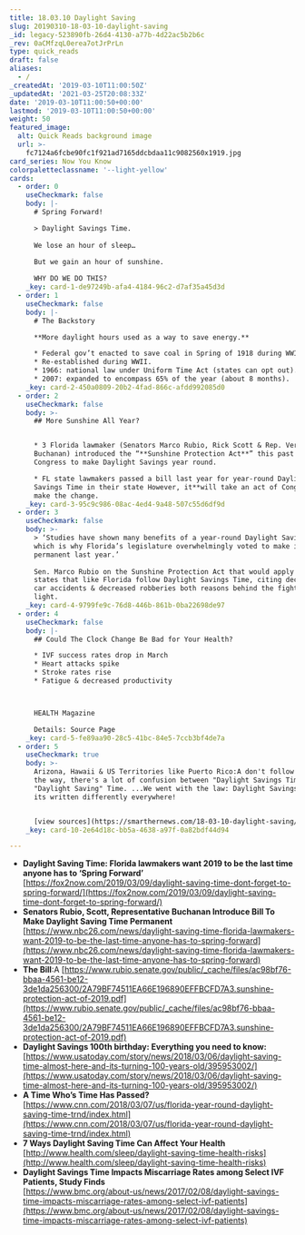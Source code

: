```yaml
---
title: 18.03.10 Daylight Saving
slug: 20190310-18-03-10-daylight-saving
_id: legacy-523890fb-26d4-4130-a77b-4d22ac5b2b6c
_rev: 0aCMfzqL0erea7otJrPrLn
type: quick_reads
draft: false
aliases:
  - /
_createdAt: '2019-03-10T11:00:50Z'
_updatedAt: '2021-03-25T20:08:33Z'
date: '2019-03-10T11:00:50+00:00'
lastmod: '2019-03-10T11:00:50+00:00'
weight: 50
featured_image:
  alt: Quick Reads background image
  url: >-
    fc7124a6fcbe90fc1f921ad7165ddcbdaa11c9082560x1919.jpg
card_series: Now You Know
colorpaletteclassname: '--light-yellow'
cards:
  - order: 0
    useCheckmark: false
    body: |-
      # Spring Forward!

      > Daylight Savings Time.  
        
      We lose an hour of sleep…  
        
      But we gain an hour of sunshine.

      WHY DO WE DO THIS?
    _key: card-1-de97249b-afa4-4184-96c2-d7af35a45d3d
  - order: 1
    useCheckmark: false
    body: |-
      # The Backstory

      **More daylight hours used as a way to save energy.**

      * Federal gov’t enacted to save coal in Spring of 1918 during WWI.
      * Re-established during WWII.
      * 1966: national law under Uniform Time Act (states can opt out).
      * 2007: expanded to encompass 65% of the year (about 8 months).
    _key: card-2-450a0809-20b2-4fad-866c-afdd992085d0
  - order: 2
    useCheckmark: false
    body: >-
      ## More Sunshine All Year?


      * 3 Florida lawmaker (Senators Marco Rubio, Rick Scott & Rep. Vern
      Buchanan) introduced the “**Sunshine Protection Act**” this past week in
      Congress to make Daylight Savings year round.

      * FL state lawmakers passed a bill last year for year-round Daylight
      Savings Time in their state However, it**will take an act of Congress** to
      make the change.
    _key: card-3-95c9c986-08ac-4ed4-9a48-507c55d6df9d
  - order: 3
    useCheckmark: false
    body: >-
      > ‘Studies have shown many benefits of a year-round Daylight Saving Time,
      which is why Florida’s legislature overwhelmingly voted to make it
      permanent last year.’  
        
      Sen. Marco Rubio on the Sunshine Protection Act that would apply to ALL
      states that like Florida follow Daylight Savings Time, citing decreased
      car accidents & decreased robberies both reasons behind the fight for more
      light.
    _key: card-4-9799fe9c-76d8-446b-861b-0ba22698de97
  - order: 4
    useCheckmark: false
    body: |-
      ## Could The Clock Change Be Bad for Your Health?

      * IVF success rates drop in March
      * Heart attacks spike
      * Stroke rates rise
      * Fatigue & decreased productivity



      HEALTH Magazine

      Details: Source Page
    _key: card-5-fe89aa90-28c5-41bc-84e5-7ccb3bf4de7a
  - order: 5
    useCheckmark: true
    body: >-
      Arizona, Hawaii & US Territories like Puerto Rico:A don't follow DST. By
      the way, there's a lot of confusion between "Daylight Savings Time" &
      "Daylight Saving" Time. ...We went with the law: Daylight Savings Time but
      its written differently everywhere!


      [view sources](https://smarthernews.com/18-03-10-daylight-saving/)
    _key: card-10-2e64d18c-bb5a-4638-a97f-0a82bdf44d94

---
```

* **Daylight Saving Time: Florida lawmakers want 2019 to be the last time anyone has to ‘Spring Forward’**  
[https://fox2now.com/2019/03/09/daylight-saving-time-dont-forget-to-spring-forward/](https://fox2now.com/2019/03/09/daylight-saving-time-dont-forget-to-spring-forward/)
* **Senators Rubio, Scott, Representative Buchanan Introduce Bill To Make Daylight Saving Time Permanent**  
[https://www.nbc26.com/news/daylight-saving-time-florida-lawmakers-want-2019-to-be-the-last-time-anyone-has-to-spring-forward](https://www.nbc26.com/news/daylight-saving-time-florida-lawmakers-want-2019-to-be-the-last-time-anyone-has-to-spring-forward)
* **The Bill**:A [https://www.rubio.senate.gov/public/_cache/files/ac98bf76-bbaa-4561-be12-3de1da256300/2A79BF74511EA66E196890EFFBCFD7A3.sunshine-protection-act-of-2019.pdf](https://www.rubio.senate.gov/public/_cache/files/ac98bf76-bbaa-4561-be12-3de1da256300/2A79BF74511EA66E196890EFFBCFD7A3.sunshine-protection-act-of-2019.pdf)
* **Daylight Savings 100th birthday: Everything you need to know:** [https://www.usatoday.com/story/news/2018/03/06/daylight-saving-time-almost-here-and-its-turning-100-years-old/395953002/](https://www.usatoday.com/story/news/2018/03/06/daylight-saving-time-almost-here-and-its-turning-100-years-old/395953002/)
* **A Time Who’s Time Has Passed?** [https://www.cnn.com/2018/03/07/us/florida-year-round-daylight-saving-time-trnd/index.html](https://www.cnn.com/2018/03/07/us/florida-year-round-daylight-saving-time-trnd/index.html)
* **7 Ways Daylight Saving Time Can Affect Your Health** [http://www.health.com/sleep/daylight-saving-time-health-risks](http://www.health.com/sleep/daylight-saving-time-health-risks)
* **Daylight Savings Time Impacts Miscarriage Rates among Select IVF Patients, Study Finds**  
[https://www.bmc.org/about-us/news/2017/02/08/daylight-savings-time-impacts-miscarriage-rates-among-select-ivf-patients](https://www.bmc.org/about-us/news/2017/02/08/daylight-savings-time-impacts-miscarriage-rates-among-select-ivf-patients)